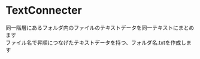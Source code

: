 # TextConnecter
  
同一階層にあるフォルダ内のファイルのテキストデータを同一テキストにまとめます  
ファイル名で昇順につなげたテキストデータを持つ、フォルダ名.txtを作成します  
  
